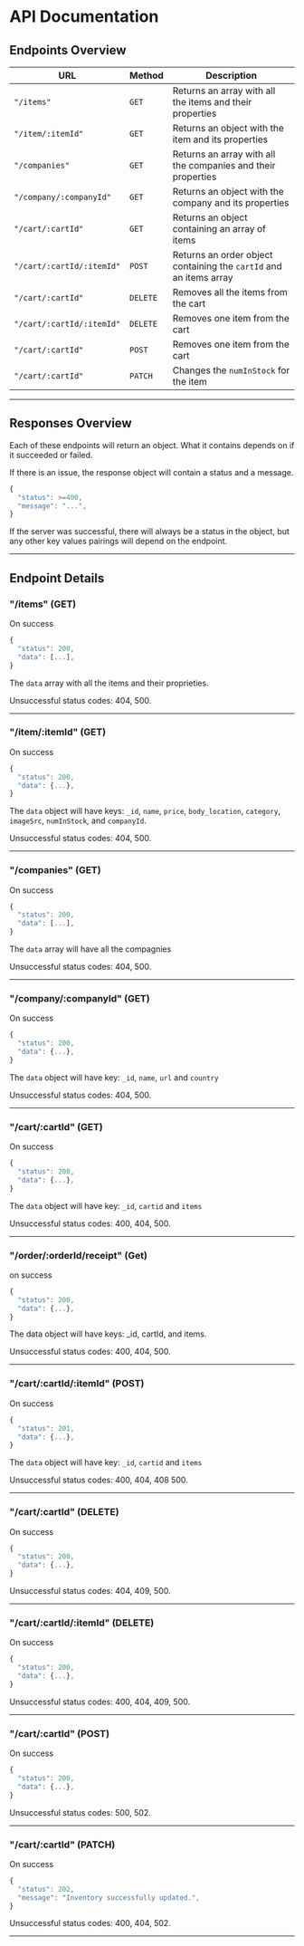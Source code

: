 # API Documentation

## Endpoints Overview

| URL                    | Method | Description                                                    |
| ---------------------- | ------ | -------------------------------------------------------------- |
| `"/items"`             | `GET`  | Returns an array with all the items and their properties       |
| `"/item/:itemId"`             | `GET`  | Returns an object  with the item and its properties       |
| `"/companies"`             | `GET`  | Returns an array with all the companies and their properties       |
| `"/company/:companyId"`             | `GET`  | Returns an object  with the company and its properties       |
| `"/cart/:cartId"`             | `GET`  | Returns an object containing an array of items      |
| `"/cart/:cartId/:itemId"`             | `POST`  | Returns an order object containing the `cartId` and an items array      |
| `"/cart/:cartId"`             | `DELETE`  | Removes all the items from the cart|
| `"/cart/:cartId/:itemId"`             | `DELETE`  | Removes one item from the cart|
| `"/cart/:cartId"`             | `POST`  | Removes one item from the cart|
| `"/cart/:cartId"`             | `PATCH`  | Changes the `numInStock` for the item|
---

## Responses Overview

Each of these endpoints will return an object. What it contains depends on if it succeeded or failed.

If there is an issue, the response object will contain a status and a message.

```js
{
  "status": >=400,
  "message": "...",
}
```

If the server was successful, there will always be a status in the object, but any other key values pairings will depend on the endpoint.

---

## Endpoint Details

### "/items" (GET)

On success
```js
{
  "status": 200,
  "data": [...],
}
```

The `data` array with all the items and their proprieties.

Unsuccessful status codes: 404, 500.

---

### "/item/:itemId" (GET)

On success
```js
{
  "status": 200,
  "data": {...},
}
```

The `data` object will have keys: `_id`, `name`, `price`, `body_location`, `category`, `imageSrc`, `numInStock`, and `companyId`.

Unsuccessful status codes: 404, 500.

---

### "/companies" (GET)

On success
```js
{
  "status": 200,
  "data": [...],
}
```

The `data` array will have all the compagnies

Unsuccessful status codes: 404, 500.

---

### "/company/:companyId" (GET)

On success
```js
{
  "status": 200,
  "data": {...},
}
```

The `data` object will have key: `_id`, `name`, `url` and `country`

Unsuccessful status codes: 404, 500.

---

### "/cart/:cartId" (GET)

On success
```js
{
  "status": 200,
  "data": {...},
}
```

The `data` object will have key: `_id`, `cartid` and `items`

Unsuccessful status codes: 400, 404, 500.

---

### "/order/:orderId/receipt" (Get)

on success
```js
{
  "status": 200,
  "data": {...},
}
```

The data object will have keys: _id, cartId, and items.

Unsuccessful status codes: 400, 404, 500.

---

### "/cart/:cartId/:itemId" (POST)

On success
```js
{
  "status": 201,
  "data": {...},
}
```

The `data` object will have key: `_id`, `cartid` and `items`

Unsuccessful status codes: 400, 404, 408 500.

---

### "/cart/:cartId" (DELETE)

On success
```js
{
  "status": 200,
  "data": {...},
}
```

Unsuccessful status codes: 404, 409, 500.

---

### "/cart/:cartId/:itemId" (DELETE)

On success
```js
{
  "status": 200,
  "data": {...},
}
```

Unsuccessful status codes: 400, 404, 409, 500.

---

### "/cart/:cartId" (POST)

On success
```js
{
  "status": 200,
  "data": {...},
}
```

Unsuccessful status codes: 500, 502.

---

### "/cart/:cartId" (PATCH)

On success
```js
{
  "status": 202,
  "message": "Inventory successfully updated.",
}
```

Unsuccessful status codes: 400, 404, 502.

---
